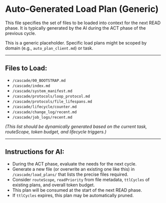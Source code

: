 <!-- @meta {
  "fileType": "evictable",
  "ttlCycles": 2,
  "routeScope": "global",
  "purpose": "Generic auto-generated load plan. Defines files to be read in the next cycle.",
  "editPolicy": "overwrite"
} -->
# Auto-Generated Load Plan (Generic)

This file specifies the set of files to be loaded into context for the next READ phase. It is typically generated by the AI during the ACT phase of the previous cycle.

This is a generic placeholder. Specific load plans might be scoped by domain (e.g., `auto_plan_client.md`) or task.

---
## Files to Load:

- `/cascade/00_BOOTSTRAP.md`
- `/cascade/index.md`
- `/cascade/system_manifest.md`
- `/cascade/protocols/loop_protocol.md`
- `/cascade/protocols/file_lifespans.md`
- `/cascade/lifecycle/counter.md`
- `/cascade/change_log/recent.md`
- `/cascade/job_logs/recent.md`

*(This list should be dynamically generated based on the current task, routeScope, token budget, and lifecycle triggers.)*

---
## Instructions for AI:
- During the ACT phase, evaluate the needs for the next cycle.
- Generate a new file (or overwrite an existing one like this) in `/cascade/load_plans/` that lists the precise files required.
- Consider `routeScope`, `readPriority` from file metadata, `ttlCycles` of existing plans, and overall token budget.
- This plan will be consumed at the start of the next READ phase.
- If `ttlCycles` expires, this plan may be automatically pruned.

